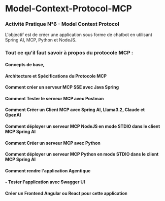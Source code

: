 # Model-Context-Protocol-MCP
### Activité Pratique N°6 - Model Context Protocol

L'objectif est de créer une application sous forme de chatbot en utilisant Spring AI, MCP, Python et NodeJS.

### Tout ce qu'il faut savoir à propos du protocole MCP :
  #### Concepts de base, 
  #### Architecture et Spécifications du Protocole MCP 
  #### Comment créer un serveur MCP SSE avec Java Spring
  #### Comment Tester le serveur MCP avec Postman
  #### Comment Créer un Client MCP avec Spring AI, Llama3.2, Claude et OpenAI
  #### Comment déployer un serveur MCP NodeJS en mode STDIO dans le client MCP Spring AI 
  #### Comment Créer un serveur MCP avec Python
  #### Comment déployer un serveur MCP Python en mode STDIO dans le client MCP Spring AI 
  #### Comment rendre l'application Agentique
#### - Tester l'application avec Swagger UI 
#### Créer un Frontend Angular ou React pour cette application
